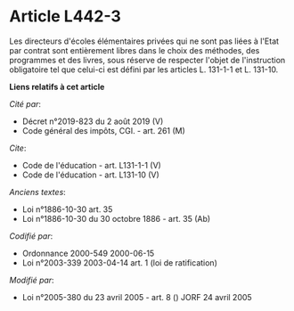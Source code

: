 # Article L442-3

Les directeurs d'écoles élémentaires privées qui ne sont pas liées à l'Etat par contrat sont entièrement libres dans le choix
des méthodes, des programmes et des livres, sous réserve de respecter l'objet de l'instruction obligatoire tel que celui-ci
est défini par les articles L. 131-1-1 et L. 131-10.

**Liens relatifs à cet article**

_Cité par_:

  - Décret n°2019-823 du 2 août 2019 (V)
  - Code général des impôts, CGI. - art. 261 (M)

_Cite_:

  - Code de l'éducation - art. L131-1-1 (V)
  - Code de l'éducation - art. L131-10 (V)

_Anciens textes_:

  - Loi n°1886-10-30 art. 35
  - Loi n°1886-10-30 du 30 octobre 1886 - art. 35 (Ab)

_Codifié par_:

  - Ordonnance 2000-549 2000-06-15
  - Loi n°2003-339 2003-04-14 art. 1 (loi de ratification)

_Modifié par_:

  - Loi n°2005-380 du 23 avril 2005 - art. 8 () JORF 24 avril 2005
